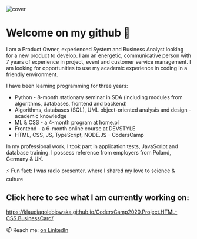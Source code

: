 
![cover](https://klaudiagolebiowska.github.io/CodersCamp2020.Project.HTML-CSS.BusinessCard/img/readme.png)
# Welcome on my github  👋


I am a Product Owner, experienced System and Business Analyst looking for a new product to develop. I am an energetic, communicative person with 7 years of experience in project, event and customer service management. I am looking for opportunities to use my academic experience in coding in a friendly environment.  

I have been learning programming for three years:
- Python - 8-month stationary seminar in SDA (including modules from algorithms, databases, frontend and backend)
- Algorithms, databases (SQL), UML object-oriented analysis and design - academic knowledge
- ML & CSS - a 4-month program at home.pl
- Frontend - a 6-month online course at DEVSTYLE
- HTML, CSS, JS, TypeScript, NODE.JS - CodersCamp

In my professional work, I took part in application tests, JavaScript and database training. I possess reference from employers from Poland, Germany & UK. 

⚡ Fun fact: I was radio presenter, where I shared my love to science & culture

## Click here to see what I am currently working on:
https://klaudiagolebiowska.github.io/CodersCamp2020.Project.HTML-CSS.BusinessCard/

📫 Reach me: [on LinkedIn](https://www.linkedin.com/in/kgolebiowska/)


